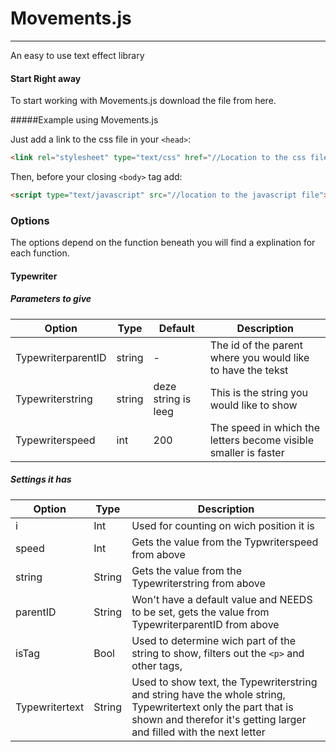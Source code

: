 # Movements.js
-------

[1]: <https://github.com/JoJo-Bear/Movements.js/>

An easy to use text effect library


#### Start Right away

To start working with Movements.js download the file from here.


#####Example using Movements.js

Just add a link to the css file in your `<head>`:
```html
<link rel="stylesheet" type="text/css" href="//Location to the css file/>

```

Then, before your closing ```<body>``` tag add:

```html
<script type="text/javascript" src="//location to the javascript file"></script>
```

### Options
The options depend on the function beneath you will find a explination for each function.

#### Typewriter

##### Parameters to give

Option | Type | Default | Description
---- | ---- | ------- | -----------
TypewriterparentID | string | - | The id of the parent where you would like to have the tekst
Typewriterstring | string | deze string is leeg | This is the string you would like to show
Typewriterspeed | int | 200 | The speed in which the letters become visible smaller is faster

##### Settings it has

Option | Type | Description
---- | ---- | -----------
 i  | Int | Used for counting on wich position it is
speed | Int | Gets the value from the Typwriterspeed from above
string | String | Gets the value from the Typewriterstring from above
parentID | String | Won't have a default value and NEEDS to be set, gets the value from TypewriterparentID from above
isTag | Bool | Used to determine wich part of the string to show, filters out the ``` <p> ``` and other tags,
Typewritertext | String | Used to show text, the Typewriterstring and string have the whole string, Typewritertext only the part that is shown and therefor it's getting larger and filled with the next letter


